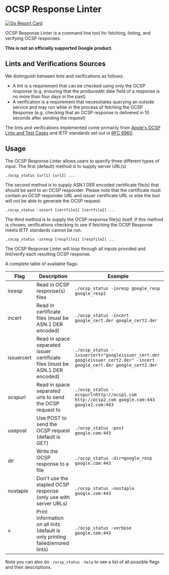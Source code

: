 # OCSP Response Linter

[![Go Report Card](https://goreportcard.com/badge/github.com/googleinterns/ocsp-response-linter)](https://goreportcard.com/report/github.com/googleinterns/ocsp-response-linter)

OCSP Response Linter is a command line tool for fetching, linting, and verifying OCSP responses.

**This is not an officially supported Google product.**

## Lints and Verifications Sources

We distinguish between lints and verifications as follows: 
- A lint is a requirement that can be checked using only the OCSP response (e.g. ensuring that the producedAt date field of a response is no more than four days in the past)
- A verification is a requirement that necessitates querying an outside service and may run while in the process of fetching the OCSP Response (e.g. checking that an OCSP response is delivered in 10 seconds after sending the request)

The lints and verifications implemented come primarily from [Apple's OCSP Lints and Test Cases](http://bug1588001.bmoattachments.org/attachment.cgi?id=9160540) and IETF standards set out in [RFC 6960](http://tools.ietf.org/html/rfc6960).

## Usage

The OCSP Response Linter allows users to specify three different types of input. The first (default) method is to supply server URL(s)

`./ocsp_status [url1] [url2] ...`

The second method is to supply ASN.1 DER encoded certificate file(s) that should be sent to an OCSP responder. Please note that the certificate must contain an OCSP responder URL and issuer certificate URL or else the tool will not be able to generate the OCSP request.

`./ocsp_status -incert [certfile1] [certfile2] ...`

The third method is to supply the OCSP response file(s) itself. If this method is chosen, verifications checking to see if fetching the OCSP Response meets IETF standards cannot be run.

`./ocsp_status -inresp [respfile1] [respfile2] ...`

The OCSP Response Linter will loop through all inputs provided and lint/verify each resulting OCSP response.

A complete table of available flags:

| Flag    | Description                                           | Example                                                    |
| --------| ------------------------------------------------------| ---------------------------------------------------------- |
| inresp  | Read in OCSP response(s) files                        | `./ocsp_status -inresp google_resp google_resp2` |
| incert  | Read in certificate files (must be ASN.1 DER encoded) | `./ocsp_status -incert google_cert.der google_cert2.der` |
| issuercert | Read in space separated issuer certificate files (must be ASN.1 DER encoded) | `./ocsp_status -issuercert="googleissuer_cert.der googleissuer_cert2.der" -incert google_cert.der google_cert2.der` |
| ocspurl | Read in space separated urls to send the OCSP request to           | `./ocsp_status -ocspurl=http://ocsp1.com http://ocsp2.com google.com:443 google2.com:443` |
| usepost    | Use POST to send the OCSP request (default is GET)    | `./ocsp_status -post google.com:443` |
| dir     | Write the OCSP response to a file                     | `./ocsp_status -dir=google_resp google.com:443`|
| nostaple| Don't use the stapled OCSP response (only use with server URLs) | `./ocsp_status -nostaple google.com:443` |
| v | Print information on all lints (default is only printing failed/errored lints) | `./ocsp_status -verbose google.com:443`|

Note you can also do `./ocsp_status -help` to see a list of all possible flags and their descriptions.
